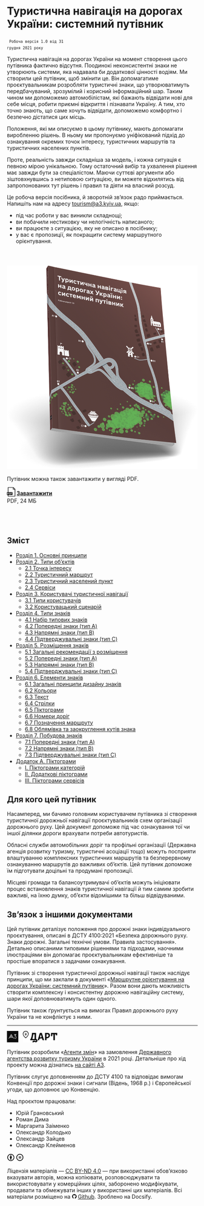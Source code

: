 # Туристична навігація на дорогах України: системний путівник

<code class="caption highlight"><small>
  Робоча версія 1.0 від 31 грудня 2021 року
</small></code>

Туристична навігація на дорогах України на момент створення цього путівника фактично відсутня. Поодинокі неконсистентні знаки не утворюють системи, яка надавала би додаткової цінності водіям. Ми створили цей путівник, щоб змінити це. Він допомагатиме проєктувальникам розробляти туристичні знаки, що утворюватимуть передбачуваний, зрозумілий і корисний інформаційний шар. Таким чином ми допоможемо автомобілістам, які бажають відвідати нові для себе місця, робити приємні відкриття і пізнавати Україну. А тим, хто точно знають, що саме хочуть відвідати, допоможемо комфортно і безпечно дістатися цих місць.

Положення, які ми описуємо в цьому путівнику, мають допомагати виробленню рішень. В ньому ми пропонуємо уніфікований підхід до ознакування окремих точок інтересу, туристичних маршрутів та туристичних населених пунктів.

Проте, реальність завжди складніша за модель, і кожна ситуація є певною мірою унікальною. Тому остаточний вибір та ухвалення рішення має завжди бути за спеціалістом. Маючи суттєві аргументи або зіштовхнувшись з нетиповою ситуацією, ви можете відхилятись від запропонованих тут рішень і правил та діяти на власний розсуд.

Це робоча версія посібника, й зворотній зв’язок радо приймається. Напишіть нам на адресу tourism@a3.kyiv.ua, якщо:
* під час роботи у вас виникли складнощі;
* ви побачили нестиковку чи нелогічність написаного;
* ви працюєте з ситуацією, яку не описано в посібнику;
* у вас є пропозиції, як покращити систему маршрутного орієнтування.



<div class="bg-light" style="min-height: 180px; margin: 4em 0 6em 0;">

  <div class="left-col">
    <a href="/PDF/DART-TouristRoadSigns-Guide-v.1.0.pdf" target="_blank">
      <img src="assets/img/DART-TouristRoadSigns-Guide-Mockup.png" class="">
    </a>
  </div>

  <div class="right-col">
    <p>Путівник можна також завантажити у&nbsp;вигляді PDF.</p>
    <a href="/PDF/DART-TouristRoadSigns-Guide-v.1.0.pdf" target="_blank" style="font-weight: 700;">
      <img height="24" src="assets/img/filetype-pdf.svg" style="margin-bottom: -0.2em; margin-right: 0.2em;">Завантажити
    </a>
    <p class="caption" style="margin-top: 0.2em;">PDF, 24 МБ</p>
  </div>

</div>



## Зміст

* [Розділ 1. Основні принципи](              1-principles.md)
* [Розділ 2. Типи об’єктів](                 2-object-types)
  * [ 2.1 Точка інтересу](                   2-object-types?id=_)
  * [ 2.2 Туристичний маршрут](              )
  * [ 2.3 Туристичний населений пункт](        )
  * [ 2.4 Сервіси](                  )
* [Розділ 3. Користувачі туристичної навігації](     )
  * [ 3.1 Типи користувачів](              )
  * [ 3.2 Користувацький сценарій](          )
* [Розділ 4. Типи знаків](               )
  * [ 4.1 Набір типових знаків](           )
  * [ 4.2 Попередні знаки (тип A)](          )
  * [ 4.3 Напрямні знаки (тип B)](           )
  * [ 4.4 Підтверджувальні знаки (тип C)](       )
* [Розділ 5. Розміщення знаків](             )
  * [ 5.1 Загальні рекомендації з розміщення](     )
  * [ 5.2 Попередні знаки (тип A)](          )
  * [ 5.3 Напрямні знаки (тип B)](           )
  * [ 5.4 Підтверджувальні знаки (тип C)](       )
* [Розділ 6. Елементи знаків](             )
  * [ 6.1 Загальні принципи дизайну знаків](     )
  * [ 6.2 Кольори](                  )
  * [ 6.3 Текст](                    )
  * [ 6.4 Стрілки](                  )
  * [ 6.5 Піктограми](                 )
  * [ 6.6 Номери доріг](               )
  * [ 6.7 Позначення маршруту](            )
  * [ 6.8 Облямівка та заокруглення кутів знака](    )
* [Розділ 7. Побудова знаків](             )
  * [ 7.1 Попередні знаки (тип A)](          )
  * [ 7.2 Напрямні знаки (тип B)](           )
  * [ 7.3 Підтверджувальні знаки (тип C)](       )
* [Додаток А. Піктограми](               )
  * [ І. Піктограми категорій](            )
  * [ ІІ. Додаткові піктограми](           )
  * [ ІІІ. Піктограми сервісів](           )



## Для кого цей путівник

Насамперед, ми бачимо головним користувачем путівника зі створення туристичної дорожньої навігації проєктувальників схем організації дорожнього руху. Цей документ допоможе під час ознакування тої чи іншої ділянки дороги врахувати потреби автотуристів.

Обласні служби автомобільних доріг та профільні організації (Державна агенція розвитку туризму, туристичні асоціації тощо) можуть посприяти влаштуванню комплексних туристичних маршрутів та безперервному ознакуванню маршрутів до важливих об’єктів. Цей путівник допоможе їм підготувати доцільні та продумані пропозиції.

Місцеві громади та балансоутримувачі об’єктів можуть ініціювати процес встановлення знаків туристичної навігації й тим самим зробити важливі, на їхню думку, об’єкти відомішими та більш відвідуваними.


## Зв’язок з іншими документами

Цей путівник деталізує положення про дорожні знаки індивідуального проєктування, описані в ДСТУ 4100:2021 «Безпека дорожнього руху. Знаки дорожні. Загальні технічні умови. Правила застосування». Детально описаними типовими рішеннями та підходами, наочними ілюстраціями він допомагає проєктувальникам ефективніше та простіше впоратися з задачами ознакування.

Путівник зі створення туристичної дорожньої навігації також наслідує принципи, що ми заклали в документі «[Маршрутне орієнтування на дорогах України: системний путівник](http://roadguide.a3.kyiv.ua/)». Разом вони дають можливість створити комплексну і консистентну дорожню навігаційну систему, шари якої доповнюватимуть один одного.

Путівник також ґрунтується на вимогах Правил дорожнього руху України та не конфліктує з ними.

<hr>

<img height="30" src="assets/logo/a3.svg">
<img height="30" src="assets/logo/dart.svg" style="margin-left: 0.5rem;">
<!-- <img height="30" src="assets/logo/uad.svg"> -->
<!-- <img height="30" src="assets/logo/dorndi.png"> -->

Путівник розробили «<a href="http://a3.kyiv.ua" target="_blank">Агенти змін</a>» на замовлення <a href="#" target="_blank">Державного агентства розвитку туризму України</a> в 2021 році. Детальніше про хід проекту можна дізнатись <a href="//a3.kyiv.ua/projects/tourist-road-wayfinding">на сайті A3</a>.

Путівник слугує доповненням до ДСТУ 4100 та відповідає вимогам Конвенції про дорожні знаки і сигнали (Відень, 1968 р.)
і Європейської угоди, що доповнює цю Конвенцію.

Над проєктом працювали:
* Юрій Грановський 
* Роман Дима 
* Маргарита Заіменко
* Олександр Колодько 
* Олександр Зайцев 
* Олександр Клейменов


<img src="assets/license/cc-by.svg" height="20" alt="Creative Commons Attribution International"/>
<img src="assets/license/cc-nd.svg" height="20" alt="Creative Commons Attribution-NoDerivatives"/> 
<p class="caption">Ліцензія матеріалів — <a href="https://creativecommons.org/licenses/by-nd/4.0/deed.uk">CC BY-ND 4.0</a> — при використанні обов’язково вказувати авторів, можна копіювати, розповсюджувати та використовувати у комерційних цілях, заборонено модифікувати, продавати та обмежувати інших у використанні цих матеріалів. Всі матеріали розміщено на <a href="https://github.com/agentyzmin/road-sign-guide" target="_blank"><img src="assets/img/github.svg" height="12px" style="margin-right: 4px;">Github</a>. Зроблено на Docsify.</p>